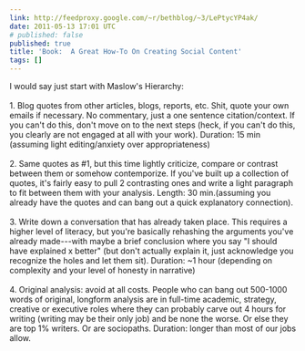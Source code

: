 ```yaml
---
link: http://feedproxy.google.com/~r/bethblog/~3/LePtycYP4ak/
date: 2011-05-13 17:01 UTC
# published: false
published: true
title: 'Book:  A Great How-To On Creating Social Content'
tags: []
---
```


I would say just start with Maslow's Hierarchy:<br><br>1. Blog quotes from other articles, blogs, reports, etc. Shit, quote your own emails if necessary. No commentary, just a one sentence citation/context. If you can't do this, don't move on to the next steps (heck, if you can't do this, you clearly are not engaged at all with your work). Duration: 15 min (assuming light editing/anxiety over appropriateness)<br><br>2. Same quotes as #1, but this time lightly criticize, compare or contrast between them or somehow contemporize. If you've built up a collection of quotes, it's fairly easy to pull 2 contrasting ones and write a light paragraph to fit between them with your analysis. Length: 30 min.(assuming you already have the quotes and can bang out a quick explanatory connection). <br><br>3. Write down a conversation that has already taken place. This requires a higher level of literacy, but you're basically rehashing the arguments you've already made---with maybe a brief conclusion where you say "I should have explained x better" (but don't actually explain it, just acknowledge you recognize the holes and let them sit). Duration: ~1 hour (depending on complexity and your level of honesty in narrative)<br><br>4. Original analysis: avoid at all costs. People who can bang out 500-1000 words of original, longform analysis are in full-time academic, strategy, creative or executive roles where they can probably carve out 4 hours for writing (writing may be their only job) and be none the worse. Or else they are top 1% writers. Or are sociopaths. Duration: longer than most of our jobs allow.
